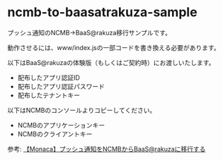 # ncmb-to-baasatrakuza-sample
プッシュ通知のNCMB→BaaS@rakuza移行サンプルです。

動作させるには、www/index.jsの一部コードを書き換える必要があります。

以下はBaaS@rakuzaの体験版（もしくはご契約時）にお渡しいたします。

- 配布したアプリ認証ID
- 配布したアプリ認証パスワード
- 配布したテナントキー

以下はNCMBのコンソールよりコピーしてください。

- NCMBのアプリケーションキー
- NCMBのクライアントキー

参考: [【Monaca】プッシュ通知をNCMBからBaaS@rakuzaに移行する](https://wp.me/pbKSvW-pt)
